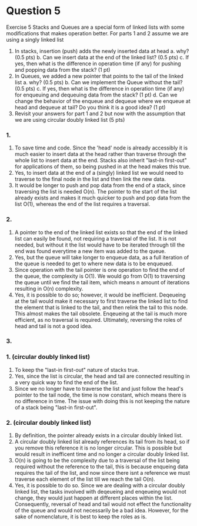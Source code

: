 # Question 5

Exercise 5
Stacks and Queues are a special form of linked lists with some modifications that makes
operation better. For parts 1 and 2 assume we are using a singly linked list
1. In stacks, insertion (push) adds the newly inserted data at head
  a. why? (0.5 pts)
  b. Can we insert data at the end of the linked list? (0.5 pts)
  c. If yes, then what is the difference in operation time (if any) for pushing and
  popping data from the stack? (1 pt)
2. In Queues, we added a new pointer that points to the tail of the linked list
  a. why? (0.5 pts)
  b. Can we implement the Queue without the tail? (0.5 pts)
  c. If yes, then what is the difference in operation time (if any) for enqueuing and
  dequeuing data from the stack? (1 pt)
  d. Can we change the behavior of the enqueue and dequeue where we enqueue at
  head and dequeue at tail? Do you think it is a good idea? (1 pt)
3. Revisit your answers for part 1 and 2 but now with the assumption that we are using
circular doubly linked list (5 pts)

### 1.
1. To save time and code. Since the 'head' node is already accessibly it is much easier to insert data at the head rather than traverse through the whole list to insert data at the end. Stacks also inherit "last-in first-out" for applications of them, so being pushed in at the head makes this true.
2. Yes, to insert data at the end of a (singly) linked list we would need to traverse to the final node in the list and then link the new data.
3. It would be longer to push and pop data from the end of a stack, since traversing the list is needed O(n). The pointer to the start of the list already exists and makes it much quicker to push and pop data from the list O(1), whereas the end of the list requires a traversal.
### 2.
1. A pointer to the end of the linked list exists so that the end of the linked list can easily be found, not requiring a traversal of the list. It is not needed, but without it the list would have to be iterated through till the end was found everytime a new item was added to the queue.
2. Yes, but the queue will take longer to enqueue data, as a full iteration of the queue is needed to get to where new data is to be enqueued.
3. Since operation with the tail pointer is one operation to find the end of the queue, the complexity is O(1). We would go from O(1) to traversing the queue until we find the tail item, which means n amount of iterations resulting in O(n) complexity.
4. Yes, it is possible to do so; however, it would be inefficient. Deqeueing at the tail would make it necessary to first traverse the linked list to find the element that is linked to the tail, and then relink the tail to this node. This almost makes the tail obsolete. Enqeueing at the tail is much more efficient, as no traversal is required. Ultimately, reversing the roles of head and tail is not a good idea. 

### 3.
### 1. (circular doubly linked list)
  1. To keep the "last-in first-out" nature of stacks true.
  2. Yes, since the list is circular, the head and tail are connected resulting in a very quick way to find the end of the list.
  3. Since we no longer have to traverse the list and just follow the head's pointer to the tail node, the time is now constant, which means there is no difference in time. The issue with doing this is not keeping the nature of a stack being "last-in first-out".
### 2.  (circular doubly linked list)
  1. By definition, the pointer already exists in a circular doubly linked list.
  2. A circular doubly linked list already references its tail from its head, so if you remove this reference it is no longer circular. This is possible but would result in inefficent time and no longer a circular doubly linked list.
  3. O(n) is going to be the complexity due to a traversal of the list being required without the reference to the tail, this is because enqueing data requires the tail of the list, and now since there isnt a reference we must traverse each element of the list till we reach the tail O(n).
  4.  Yes, it is possible to do so. Since we are dealing with a circular doubly linked list, the tasks involved with deqeueing and enqeueing would not change, they would just happen at different places within the list. Consequently, reversal of head and tail would not effect the functionality of the queue and would not necessarily be a bad idea. However, for the sake of nomenclature, it is best to keep the roles as is. 
  




